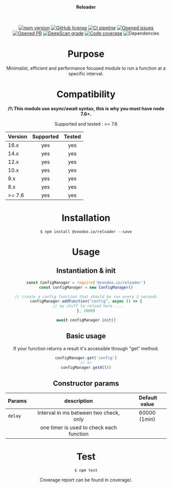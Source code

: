 <div align="center">
<b>Reloader</b><br/>
<br/><br/>

[![npm version](https://badge.fury.io/js/%40voodoo.io%2Freloader.svg)](https://badge.fury.io/js/%40voodoo.io%2Freloader)
[![GitHub license](https://img.shields.io/github/license/VoodooTeam/reloader)](https://github.com/VoodooTeam/reloader/blob/master/LICENSE)
[![CI pipeline](https://github.com/VoodooTeam/reloader/workflows/Node.js%20CI/badge.svg)](https://github.com/VoodooTeam/reloader/actions?query=workflow%3A%22Node.js+CI%22)
[![Opened issues](https://img.shields.io/github/issues-raw/VoodooTeam/reloader)](https://github.com/VoodooTeam/reloader/issues)
[![Opened PR](https://img.shields.io/github/issues-pr-raw/VoodooTeam/reloader)](https://github.com/VoodooTeam/reloader/pulls)
[![DeepScan grade](https://deepscan.io/api/teams/12068/projects/15412/branches/307225/badge/grade.svg)](https://deepscan.io/dashboard#view=project&tid=12068&pid=15412&bid=307225)
[![Code coverage](https://codecov.io/gh/VoodooTeam/reloader/branch/master/graph/badge.svg)](https://codecov.io/gh/VoodooTeam/reloader)
![Dependencies](https://img.shields.io/david/VoodooTeam/reloader)



# Purpose

Minimalist, efficient and performance focused module to run a function at a specific interval.

# Compatibility

**/!\ This module use async/await syntax, this is why you must have node 7.6+.**

Supported and tested : >= 7.6

| Version       | Supported     | Tested         |
| ------------- |:-------------:|:--------------:|
| 16.x          | yes           | yes            |
| 14.x          | yes           | yes            |
| 12.x          | yes           | yes            |
| 10.x          | yes           | yes            |
| 9.x           | yes           | yes            |
| 8.x           | yes           | yes            |
| >= 7.6        | yes           | yes            |

# Installation

```console
$ npm install @voodoo.io/reloader --save
```

# Usage

## Instantiation & init

```javascript
const ConfigManager = require('@voodoo.io/reloader')
const configManager = new ConfigManager()

// create a config function that should be run every 2 seconds
configManager.addFunction("config", async () => {
  // my stuff to reload here ....
}, 2000)

await configManager.init()

```

## Basic usage

If your function returns a result it's accessible through "get" method.

```javascript
configManager.get('config')
// or
configManager.getAll()

```

## Constructor params

| Params             | description                              | Default value  |
| -------------------|:----------------------------------------:|:--------------:|
| `delay`            | Interval in ms between two check, only   | 60000    (1min)|
|                    | one timer is used to check each function |                |


# Test

```console
$ npm test
```

Coverage report can be found in coverage/.
